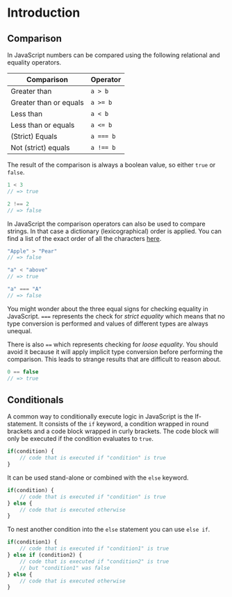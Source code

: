 # Introduction

## Comparison
In JavaScript numbers can be compared using the following relational and equality operators.

| Comparison             | Operator  |
| ---------------------- | --------- |
| Greater than           | `a > b`   |
| Greater than or equals | `a >= b`  |
| Less than              | `a < b`   |
| Less than or equals    | `a <= b`  |
| (Strict) Equals        | `a === b` |
| Not (strict) equals    | `a !== b` |

The result of the comparison is always a boolean value, so either `true` or `false`.

```javascript
1 < 3
// => true

2 !== 2
// => false
```

In JavaScript the comparison operators can also be used to compare strings. In that case a dictionary (lexicographical) order is applied. You can find a list of the exact order of all the characters [here][UTF-16-list].

```javascript
"Apple" > "Pear"
// => false

"a" < "above"
// => true

"a" === "A"
// => false
```

You might wonder about the three equal signs for checking equality in JavaScript. `===` represents the check for _strict equality_ which means that no type conversion is performed and values of different types are always unequal.

There is also `==` which represents checking for _loose equality_. You should avoid it because it will apply implicit type conversion before performing the comparison. This leads to strange results that are difficult to reason about.

```javascript
0 == false
// => true
```

## Conditionals

A common way to conditionally execute logic in JavaScript is the If-statement. It consists of the `if` keyword, a condition wrapped in round brackets and a code block wrapped in curly brackets. The code block will only be executed if the condition evaluates to `true`.

```javascript
if(condition) {
    // code that is executed if "condition" is true
}
```

It can be used stand-alone or combined with the `else` keyword.

```javascript
if(condition) {
    // code that is executed if "condition" is true
} else {
    // code that is executed otherwise
}
```

To nest another condition into the `else` statement you can use `else if`.

```javascript
if(condition1) {
    // code that is executed if "condition1" is true
} else if (condition2) {
    // code that is executed if "condition2" is true
    // but "condition1" was false
} else {
    // code that is executed otherwise
}
```

[UTF-16-list]: https://www.fileformat.info/info/charset/UTF-16/list.htm